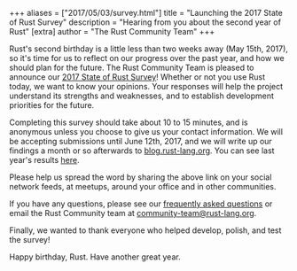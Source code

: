 +++
aliases = ["2017/05/03/survey.html"]
title = "Launching the 2017 State of Rust Survey"
description = "Hearing from you about the second year of Rust"
[extra]
author = "The Rust Community Team"
+++

Rust's second birthday is a little less than two weeks away (May 15th, 2017), so
it's time for us to reflect on our progress over the past year, and how we
should plan for the future. The Rust Community Team is pleased to announce our
[2017 State of Rust Survey][survey]! Whether or not you use Rust
today, we want to know your opinions. Your responses will help the project
understand its strengths and weaknesses, and to establish development
priorities for the future.

Completing this survey should take about 10 to 15 minutes, and is anonymous
unless you choose to give us your contact information. We will be accepting
submissions until June 12th, 2017, and we will write up our findings a month or
so afterwards to [blog.rust-lang.org]. You can see last year's results
[here][2016 survey].

Please help us spread the word by sharing the above link on your social network
feeds, at meetups, around your office and in other communities.

If you have any questions, please see our [frequently asked questions] or email
the Rust Community team at [community-team@rust-lang.org].

Finally, we wanted to thank everyone who helped develop, polish, and test the
survey!

Happy birthday, Rust. Have another great year.

[survey]: https://goo.gl/forms/pjcm3r2UjZhpAk4M2
[blog.rust-lang.org]: https://blog.rust-lang.org
[frequently asked questions]: https://github.com/rust-community/team/wiki/State-of-the-Rust-Language-Community-Survey-FAQ
[community-team@rust-lang.org]: mailto:community-team@rust-lang.org
[2016 survey]: https://blog.rust-lang.org/2016/06/30/State-of-Rust-Survey-2016.html
